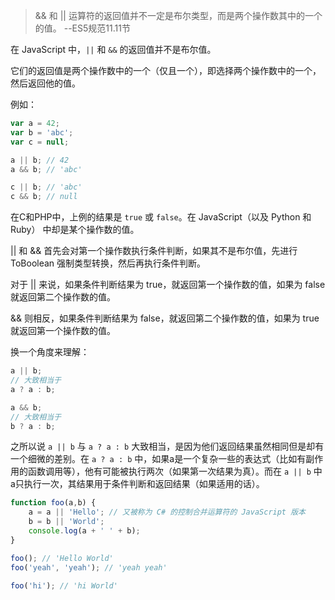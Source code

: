 > && 和 || 运算符的返回值并不一定是布尔类型，而是两个操作数其中的一个的值。 --ES5规范11.11节

在 JavaScript 中，`||` 和 `&&` 的返回值并不是布尔值。

它们的返回值是两个操作数中的一个（仅且一个），即选择两个操作数中的一个，然后返回他的值。

例如：

```javascript
var a = 42;
var b = 'abc';
var c = null;

a || b; // 42
a && b; // 'abc'

c || b; // 'abc'
c && b; // null
```

在C和PHP中，上例的结果是 `true` 或 `false`。在 JavaScript（以及 Python 和 Ruby） 中却是某个操作数的值。

|| 和 && 首先会对第一个操作数执行条件判断，如果其不是布尔值，先进行 ToBoolean 强制类型转换，然后再执行条件判断。

对于 || 来说，如果条件判断结果为 true，就返回第一个操作数的值，如果为 false 就返回第二个操作数的值。

&& 则相反，如果条件判断结果为 false，就返回第二个操作数的值，如果为 true 就返回第一个操作数的值。

换一个角度来理解：

```javascript
a || b; 
// 大致相当于
a ? a : b;

a && b;
// 大致相当于
b ? a : b;
```

之所以说 `a || b` 与 `a ? a : b` 大致相当，是因为他们返回结果虽然相同但是却有一个细微的差别。在 `a ? a : b` 中，如果a是一个复杂一些的表达式（比如有副作用的函数调用等），他有可能被执行两次（如果第一次结果为真）。而在 `a || b` 中a只执行一次，其结果用于条件判断和返回结果（如果适用的话）。

```javascript
function foo(a,b) {
    a = a || 'Hello'; // 又被称为 C# 的控制合并运算符的 JavaScript 版本
    b = b || 'World';
    console.log(a + ' ' + b);
}

foo(); // 'Hello World'
foo('yeah', 'yeah'); // 'yeah yeah'

foo('hi'); // 'hi World'
```



